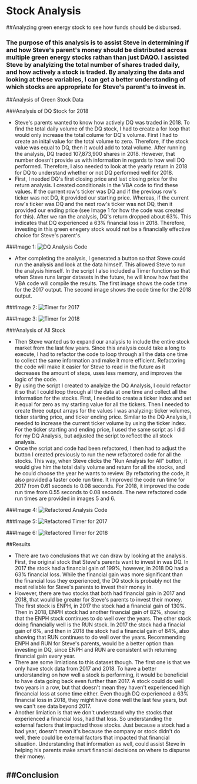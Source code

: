 # Stock Analysis
##Analyzing green energy stock to see how funds should be disbursed. 
### The purpose of this analysis is to assist Steve in determining if and how Steve's parent's money should be distributed across multiple green energy stocks rathan than just DAQO. I assisted Steve by analyizing the total number of shares traded daily, and how actively a stock is traded. By analyzing the data and looking at these variables, I can get a better understanding of which stocks are appropriate for Steve's parent's to invest in. 

##Analysis of Green Stock Data

###Analysis of DQ Stock for 2018
- Steve's parents wanted to know how actively DQ was traded in 2018. To find the total daily volume of the DQ stock, I had to create a for loop that would only increase the total colume for DQ's volume. First I had to create an inital value for the total volume to zero. Therefore, if the stock value was equal to DQ, then it would add to total volume. After running the analysis, DQ traded 107,873,900 shares in 2018. However, that number doesn't provide us with information in regards to how well DQ performed. Therefore, I also needed to look at the yearly return in 2018 for DQ to understand whether or not DQ performed well for 2018. 
- First, I needed DQ's first closing price and last closing price for the return analysis. I created conditionals in the VBA code to find these values. If the current row's ticker was DQ and if the previous row's ticker was not DQ, it provided our starting price. Whereas, if the current row's ticker was DQ and the next row's ticker was not DQ, then it provided our ending price (see Image 1 for how the code was created for this). After we ran the analysis, DQ's return dropped about 63%. This indicates that DQ experienced a 63% financial loss in 2018. Therefore, investing in this green enegery stock would not be a financially effective choice for Steve's parent's. 

###Image 1: 
![DQ Analysis Code](https://github.com/mrma2318/stock-analysis/blob/b2e2009c43a6defa8ee5e97813c064a5b90ef4dd/Screen%20Shot%202022-09-07%20at%202.32.37%20PM.png)

- After completing the analysis, I generated a button so that Steve could run the analysis and look at the data himself. This allowed Steve to run the analysis himself. In the script I also included a Timer function so that when Steve runs larger datasets in the future, he will know how fast the VBA code will compile the results. The first image shows the code time for the 2017 output. The second image shows the code time for the 2018 output. 

###Image 2:
![Timer for 2017](https://github.com/mrma2318/stock-analysis/blob/16443aa5397beee98936b9b31e599fa763eaf287/Code%20Time%20for%202017.png)

###Image 3:
![Timer for 2018](https://github.com/mrma2318/stock-analysis/blob/e664db94761f9cf23a6865878d49b12728574082/Code%20Time%20for%202018.png)

###Analysis of All Stock 
- Then Steve wanted us to expand our analysis to include the entire stock market from the last few years. Since this analysis could take a long to execute, I had to refactor the code to loop through all the data one time to collect the same information and make it more efficient. Refactoring the code will make it easier for Steve to read in the future as it decreases the amount of steps, uses less memory, and improves the logic of the code. 
- By using the script I created to analyize the DQ Analysis, I could refactor it so that I could loop through all the data at one time and collect all the information for the stocks. First, I needed to create a ticker index and set it equal for zero as my starting value for all the tickers. Then I needed to create three output arrays for the values I was analyzing: ticker volumes, ticker starting price, and ticker ending price. Similar to the DQ Analysis, I needed to increase the current ticker volume by using the ticker index. For the ticker starting and ending price, I used the same script as I did for my DQ Analysis, but adjusted the script to reflect the all stock analysis. 
- Once the script and code had been refactored, I then had to adjust the button I created previously to run the new refactored code for all the stocks. This way, when Steve clicks the "Run Analysis for All" button, it would give him the total daily volume and return for all the stocks, and he could choose the year he wants to review. By refactoring the code, it also provided a faster code run time. It improved the code run time for 2017 from 0.61 seconds to 0.08 seconds. For 2018, it improved the code run time from 0.55 seconds to 0.08 seconds. The new refactored code run times are provided in images 5 and 6. 

###Image 4: 
![Refactored Analysis Code](https://github.com/mrma2318/stock-analysis/blob/1aef69c928d18589838845ccfc282237fcfca14f/Screen%20Shot%202022-09-07%20at%202.37.34%20PM.png)

###Image 5:
![Refactored Timer for 2017](https://github.com/mrma2318/stock-analysis/blob/f75c2b77b8bc7e98b83d7e786bbae3b8ed3ebec0/VBA_Challenge_2017.png)

###Image 6:
![Refactored Timer for 2018](https://github.com/mrma2318/stock-analysis/blob/f75c2b77b8bc7e98b83d7e786bbae3b8ed3ebec0/VBA_Challenge_2018.png)

##Results
- There are two conclusions that we can draw by looking at the analysis. First, the original stock that Steve's parents want to invest in was DQ. In 2017 the stock had a financial gain of 199%, however, in 2018 DQ had a 63% financial loss. While the financial gain was more significant than the financial loss they experienced, the DQ stock is probably not the most reliable for Steve's parents to invest their money in. 
- However, there are two stocks that both had financial gain in 2017 and 2018, that would be greater for Steve's parents to invest their money. The first stock is ENPH, in 2017 the stock had a financial gain of 130%. Then in 2018, ENPH stock had another financial gain of 82%, showing that the ENPH stock continues to do well over the years. The other stock doing financially well is the RUN stock. In 2017 the stock had a finacial gain of 6%, and then in 2018 the stock had a financial gain of 84%, also showing that RUN continues to do well over the years. Recommending ENPH and RUN for Steve's parents, would be a better option than investing in DQ, since ENPH and RUN are consistent with returning financial gain every year. 
- There are some limiations to this dataset though. The first one is that we only have stock data from 2017 and 2018. To have a better understanding on how well a stock is performing, it would be beneficial to have data going back even further than 2017. A stock could do well two years in a row, but that doesn't mean they haven't experienced high fincancial loss at some time either. Even though DQ experienced a 63% financial loss in 2018, they might have done well the last few years, but we can't see data beyond 2017. 
- Another limiation is that we don't understand why the stocks that experienced a financial loss, had that loss. So understanding the external factors that impacted those stocks. Just because a stock had a bad year, doesn't mean it's because the company or stock didn't do well, there could be external factors that impacted that financial situation. Understanding that information as well, could assist Steve in helping his parents make smart financial decisions on where to dispurse their money. 

##Conclusion
- 

